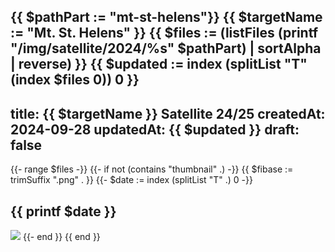 {{ $pathPart := "mt-st-helens"}}
{{ $targetName := "Mt. St. Helens" }}
{{ $files := (listFiles (printf "/img/satellite/2024/%s" $pathPart) | sortAlpha | reverse) }}
{{ $updated := index (splitList "T" (index $files 0)) 0 }}
---
title: {{ $targetName }} Satellite 24/25
createdAt: 2024-09-28
updatedAt: {{ $updated }}
draft: false
---
{{- range $files -}}
    {{- if not (contains "thumbnail" .) -}}
        {{ $fibase := trimSuffix ".png" . }}
        {{- $date := index (splitList "T" .) 0 -}}
## {{ printf $date }}
[![](/img/satellite/2024/{{$pathPart}}/{{$fibase}}_thumbnail.png)](/img/satellite/2024/{{$pathPart}}/{{$fibase}}_.png "{{$targetName}} {{$date}}")
    {{- end }}
{{ end }}
